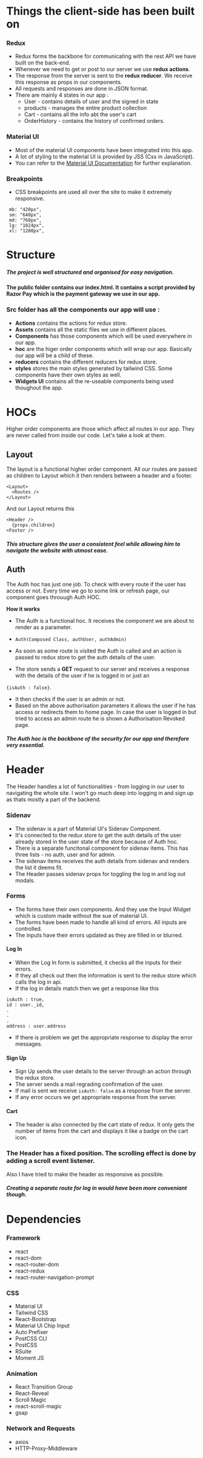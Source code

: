 # Things the client-side has been built on
### Redux
- Redux forms the backbone for communicating with the rest API we have built on the back-end. 
- Whenever we need to get or post to our server we use **redux actions**.
- The response from the server is sent to the **redux reducer**. We receive this response as props in our components.
- All requests and responses are done in JSON format.
- There are mainly 4 states in our app : 
  - User - contains details of user and the signed in state
  - products - manages the entire product collection
  - Cart - contains all the info abt the user's cart
  - OrderHistory - contains the history of confirmed orders.
### Material UI
- Most of the material UI components have been integrated into this app. 
- A lot of styling to the material UI is provided by JSS (Css in JavaScript).
- You can refer to the [Material UI Documentation](https://material-ui.com/getting-started/usage/) for further explanation.
### Breakpoints
- CSS breakpoints are used all over the site to make it extremely responsive. 
 ```
  mb: "420px",
  sm: "640px",
  md: "768px",
  lg: "1024px",
  xl: "1280px",
```

# Structure
##### The project is well structured and organised for easy navigation.
#### The public folder contains our index.html. It contains a script provided by **Razor Pay** which is the payment gateway we use in our app.
### Src folder has all the components our app will use : 
- **Actions** contains the actions for redux store.
- **Assets** contains all the static files we use in different places.
- **Components** has those components which will be used everywhere in our app. 
- **hoc** are the higer order components which will wrap our app. Basically our app will be a child of these.
- **reducers** contains the different reducers for redux store.
- **styles** stores the main styles generated by tailwind CSS. Some components have their own styles as well. 
- **Widgets UI** contains all the re-useable components being used thoughout the app.

# HOCs
Higher order components are those which affect all routes in our app. They are never called from inside our code. Let's take a look at them.

## Layout
The layout is a functional higher order component. All our routes are passed as children to Layout which it then renders between a header and a footer.
```
<Layout>
  <Routes />
</Layout>
```

And our Layout returns this 
```
<Header />
  {props.children}
<Footer />
```
##### This structure gives the user a consistent feel while allowing him to navigate the website with utmost ease.

## Auth
The Auth hoc has just one job. To check with every route if the user has access or not. Every time we go to some link or refresh page, our component goes throuugh Auth HOC. 

**How it works**
- The Auth is a functional hoc. It receives the component we are about to render as a parameter.

- ```Auth(Composed Class, authUser, authAdmin)```

- As soon as some route is visited the Auth is called and an action is passed to redux store to get the auth details of the user. 
- The store sends a **GET** request to our server and receives a response with the details of the user if he is logged in or just an 

```{isAuth : false}```. 

- It then checks if the user is an admin or not. 
- Based on the above authorisation parameters it allows the user if he has access or redirects them to home page. In case the user is logged in but tried to access an admin route he is shown a Authorisation Revoked page.

##### The Auth hoc is the backbone of the security for our app and therefore very essential.

# Header
The Header handles a lot of functionalities - from logging in our user to navigating the whole site. I won't go much deep into logging in and sign up as thats mostly a part of the backend.

### Sidenav
- The sidenav is a part of Material UI's Sidenav Component.
- It's connected to the redux store to get the auth details of the user already stored in the user state of the store because of Auth hoc.
- There is a separate funcitonal component for sidenav items. This has three lists - no auth, user and for admin. 
- The sidenav items receives the auth details from sidenav and renders the list it deems fit.
- The Header passes sidenav props for toggling the log in and log out modals. 

### Forms 
- The forms have their own components. And they use the Input Widget which is custom made without the sue of material UI.
- The forms have been made to handle all kind of errors. All inputs are controlled.
- The inputs have their errors updated as they are filled in or blurred. 

#### Log In
- When the Log In form is submitted, it checks all the inputs for their errors.
- If they  all check out then the information is sent to the redux store which calls the log in api. 
- If the log in details match then we get a response like this 
```
isAuth : true,
id : user._id,
.
.
.
address : user.address
```
- If there is problem we get the appropriate response to display the error messages.

#### Sign Up
- Sign Up sends the user details to the server through an action through the redux store. 
- The server sends a mail regrading confirmation of the user.
- If mail is sent we receive `isAuth: false` as a response from the server. 
- If any error occurs we get appropriate response from the server.

#### Cart
- The header is also connected by the cart state of redux. It only gets the number of items from the cart and displays it like a badge on the cart icon.

### The Header has a fixed position. The scrolling effect is done by adding a scroll event listener.

Also I have tried to make the header as responsive as possible. 

##### Creating a separate route for log in would have been more conveniant though.

# Dependencies

### Framework
- react
- react-dom
- react-router-dom
- react-redux
- react-router-navigation-prompt

### CSS 
- Material UI
- Tailwind CSS
- React-Bootstrap
- Material UI Chip Input
- Auto Prefixer
- PostCSS CLI
- PostCSS 
- RSuite
- Moment JS

### Animation
- React Transition Group
- React-Reveal
- Scroll Magic
- react-scroll-magic
- gsap

### Network and Requests
- axios
- HTTP-Proxy-Middleware
